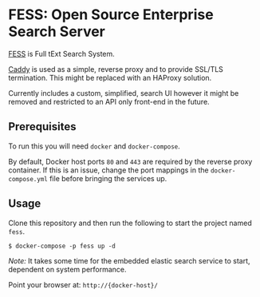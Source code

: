 # FESS: Open Source Enterprise Search Server 

[FESS](http://fess.codelibs.org/) is Full tExt Search System.

[Caddy](https://caddyserver.com/) is used as a simple, reverse proxy and to provide SSL/TLS termination. This might be replaced with an HAProxy solution.

Currently includes a custom, simplified, search UI however it might be removed and restricted to an API only front-end in the future.

## Prerequisites

To run this you will need `docker` and `docker-compose`.

By default, Docker host ports `80` and `443` are required by the reverse proxy container. If this is an issue, change the port mappings in the `docker-compose.yml` file before bringing the services up.

## Usage

Clone this repository and then run the following to start the project named `fess`.

```
$ docker-compose -p fess up -d
```

*Note:* It takes some time for the embedded elastic search service to start, dependent on system performance.

Point your browser at: `http://{docker-host}/`
